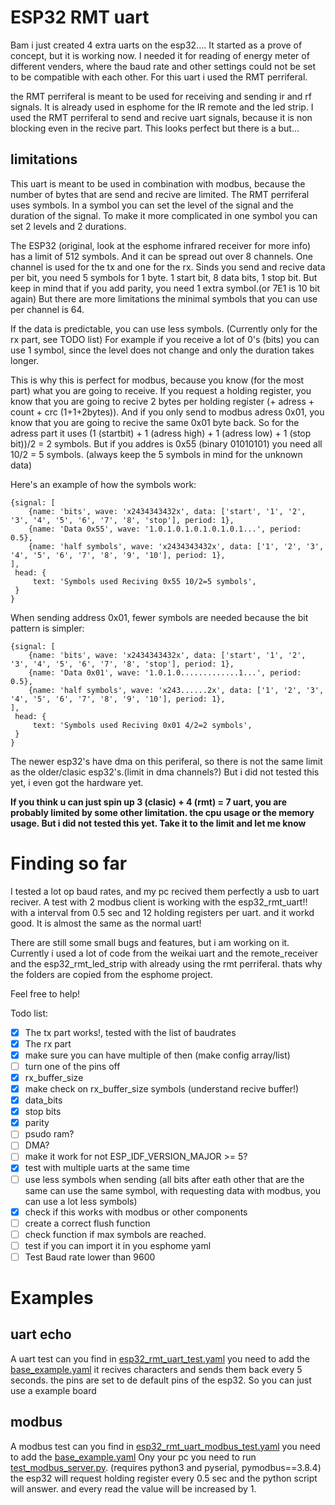 # ESP32 RMT uart

Bam i just created 4 extra uarts on the esp32....
It started as a prove of concept, but it is working now. I needed it for reading of energy meter of different venders, where the baud rate and other settings could not be set to be compatible with each other. For this uart i used the RMT perriferal.

the RMT perriferal is meant to be used for receiving and sending ir and rf signals. It is already used in esphome for the IR remote and the led strip.
I used the RMT perriferal to send and recive uart signals, because it is non blocking even in the recive part.
This looks perfect but there is a but...

## limitations

This uart is meant to be used in combination with modbus, because the number of bytes that are send and recive are limited.
The RMT perriferal uses symbols. In a symbol you can set the level of the signal and the duration of the signal. To make it more complicated in one symbol you can set 2 levels and 2 durations.

The ESP32 (original, look at the esphome infrared receiver for more info) has a limit of 512 symbols. And it can be spread out over 8 channels. One channel is used for the tx and one for the rx.
Sinds you send and recive data per bit, you need 5 symbols for 1 byte. 1 start bit, 8 data bits, 1 stop bit. But keep in mind that if you add parity, you need 1 extra symbol.(or 7E1 is 10 bit again)
But there are more limitations the minimal symbols that you can use per channel is 64.

If the data is predictable, you can use less symbols. (Currently only for the rx part, see TODO list) For example if you receive a lot of 0's (bits) you can use 1 symbol, since the level does not change and only the duration takes longer.

This is why this is perfect for modbus, because you know (for the most part) what you are going to receive. If you request a holding register, you know that you are going to recive 2 bytes per holding register (+ adress + count + crc (1+1+2bytes)). And if you only send to modbus adress 0x01, you know that you are going to recive the same 0x01 byte back. So for the adress part it uses (1 (startbit) + 1 (adress high) + 1 (adress low) + 1 (stop bit))/2 = 2 symbols. 
But if you addres is 0x55 (binary 01010101) you need all 10/2 = 5 symbols. (always keep the 5 symbols in mind for the unknown data)

Here's an example of how the symbols work:

```wavedrom
{signal: [
    {name: 'bits', wave: 'x2434343432x', data: ['start', '1', '2', '3', '4', '5', '6', '7', '8', 'stop'], period: 1},
    {name: 'Data 0x55', wave: '1.0.1.0.1.0.1.0.1.0.1...', period: 0.5},
    {name: 'half symbols', wave: 'x2434343432x', data: ['1', '2', '3', '4', '5', '6', '7', '8', '9', '10'], period: 1},
],
 head: {
     text: 'Symbols used Reciving 0x55 10/2=5 symbols',
 }
}
```

When sending address 0x01, fewer symbols are needed because the bit pattern is simpler:

```wavedrom
{signal: [
    {name: 'bits', wave: 'x2434343432x', data: ['start', '1', '2', '3', '4', '5', '6', '7', '8', 'stop'], period: 1},
    {name: 'Data 0x01', wave: '1.0.1.0.............1...', period: 0.5},
    {name: 'half symbols', wave: 'x243......2x', data: ['1', '2', '3', '4', '5', '6', '7', '8', '9', '10'], period: 1},
],
 head: {
     text: 'Symbols used Reciving 0x01 4/2=2 symbols',
 }
}
```

The newer esp32's have dma on this periferal, so there is not the same limit as the older/clasic esp32's.(limit in dma channels?) But i did not tested this yet, i even got the hardware yet.

**If you think u can just spin up 3 (clasic) + 4 (rmt) = 7 uart, you are probably limited by some other limitation. the cpu usage or the memory usage. But i did not tested this yet. Take it to the limit and let me know**

# Finding so far
I tested a lot op baud rates, and my pc recived them perfectly a usb to uart reciver.
A test with 2 modbus client is working with the esp32_rmt_uart!! with a interval from 0.5 sec and 12 holding registers per uart. and it workd good. It is almost the same as the normal uart!

There are still some small bugs and features, but i am working on it.
Currently i used a lot of code from the weikai uart and the remote_receiver and the esp32_rmt_led_strip with already using the rmt perriferal.
thats why the folders are copied from the esphome project.

Feel free to help!

Todo list:
- [x] The tx part works!, tested with the list of baudrates
- [x] The rx part 
- [x] make sure you can have multiple of then (make config array/list)
- [ ] turn one of the pins off
- [x] rx_buffer_size 
- [x] make check on rx_buffer_size symbols (understand recive buffer!)
- [x] data_bits 
- [x] stop bits
- [x] parity 
- [ ] psudo ram?
- [ ] DMA?
 -[ ] make it work for not ESP_IDF_VERSION_MAJOR >= 5?
- [X] test with multiple uarts at the same time
- [ ] use less symbols when sending (all bits after eath other that are the same can use the same symbol, with requesting data with modbus, you can use a lot less symbols)
- [x] check if this works with modbus or other components
- [ ] create a correct flush function
- [ ] check function if max symbols are reached.
- [ ] test if you can import it in you esphome yaml
- [ ] Test Baud rate lower than 9600

# Examples

## uart echo
A uart test can you find in [esp32_rmt_uart_test.yaml](esp32_rmt_uart_test.yaml) you need to add the [base_example.yaml](base_example.yaml)
it recives characters and sends them back every 5 seconds. the pins are set to de default pins of the esp32. So you can just use a example board

## modbus
A modbus test can you find in [esp32_rmt_uart_modbus_test.yaml](esp32_rmt_uart_modbus_test.yaml) you need to add the [base_example.yaml](base_example.yaml)
Ony your pc you need to run [test_modbus_server.py](test_modbus_server.py). (requires python3 and pyserial, pymodbus==3.8.4)
the esp32 will request holding register every 0.5 sec and the python script will answer. and every read the value will be increased by 1.

